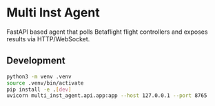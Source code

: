 # Multi Inst Agent

FastAPI based agent that polls Betaflight flight controllers and exposes results via HTTP/WebSocket.

## Development

```bash
python3 -m venv .venv
source .venv/bin/activate
pip install -e .[dev]
uvicorn multi_inst_agent.api.app:app --host 127.0.0.1 --port 8765
```
